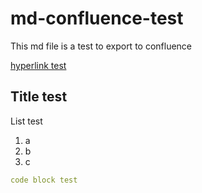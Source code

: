 <!-- Space: Loan Lad -->
<!-- Title: md-confluence-test -->

# md-confluence-test

This md file is a test to export to confluence

[hyperlink test](www.google.com)

## Title test

List test
1. a
2. b
3. c


```yml
code block test
```
